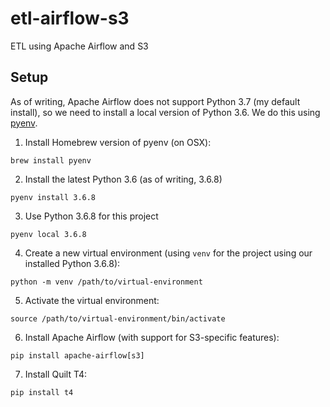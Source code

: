 # etl-airflow-s3

ETL using Apache Airflow and S3

## Setup

As of writing, Apache Airflow does not support Python 3.7 (my default install), so we need to install a local version of Python 3.6. We do this using [pyenv](https://github.com/pyenv/pyenv).

1. Install Homebrew version of pyenv (on OSX):

`brew install pyenv`

2. Install the latest Python 3.6 (as of writing, 3.6.8)

`pyenv install 3.6.8`

3. Use Python 3.6.8 for this project

`pyenv local 3.6.8`

4. Create a new virtual environment (using `venv` for the project using our installed Python 3.6.8):

`python -m venv /path/to/virtual-environment`

5. Activate the virtual environment:

`source /path/to/virtual-environment/bin/activate`

6. Install Apache Airflow (with support for S3-specific features):

`pip install apache-airflow[s3]`

7. Install Quilt T4:

`pip install t4`
